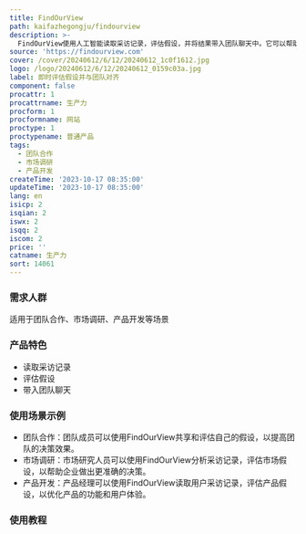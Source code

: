 ```yaml
---
title: FindOurView
path: kaifazhegongju/findourview
description: >-
  FindOurView使用人工智能读取采访记录，评估假设，并将结果带入团队聊天中。它可以帮助您即时评估假设，与团队对齐，提高工作效率。功能包括读取采访记录、评估假设、带入团队聊天等。定价详情请访问官方网站。
source: 'https://findourview.com'
cover: /cover/20240612/6/12/20240612_1c0f1612.jpg
logo: /logo/20240612/6/12/20240612_0159c03a.jpg
label: 即时评估假设并与团队对齐
component: false
procattr: 1
procattrname: 生产力
procform: 1
procformname: 网站
proctype: 1
proctypename: 普通产品
tags:
  - 团队合作
  - 市场调研
  - 产品开发
createTime: '2023-10-17 08:35:00'
updateTime: '2023-10-17 08:35:00'
lang: en
isicp: 2
isqian: 2
iswx: 2
isqq: 2
iscom: 2
price: ''
catname: 生产力
sort: 14061
---
```




### 需求人群
适用于团队合作、市场调研、产品开发等场景

### 产品特色
- 读取采访记录
- 评估假设
- 带入团队聊天

### 使用场景示例
- 团队合作：团队成员可以使用FindOurView共享和评估自己的假设，以提高团队的决策效果。
- 市场调研：市场研究人员可以使用FindOurView分析采访记录，评估市场假设，以帮助企业做出更准确的决策。
- 产品开发：产品经理可以使用FindOurView读取用户采访记录，评估产品假设，以优化产品的功能和用户体验。

### 使用教程


  
